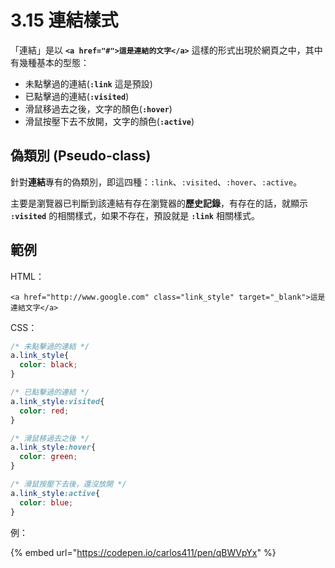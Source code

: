 # 3.15 連結樣式

「連結」是以 **`<a href="#">這是連結的文字</a>`** 這樣的形式出現於網頁之中，其中有幾種基本的型態：

* 未點擊過的連結(**`:link`** 這是預設)
* 已點擊過的連結(**`:visited`**)
* 滑鼠移過去之後，文字的顏色(**`:hover`**)
* 滑鼠按壓下去不放開，文字的顏色(**`:active`**)



## 偽類別 (Pseudo-class)

針對**連結**專有的偽類別，即這四種：`:link`、`:visited`、`:hover`、`:active`。

主要是瀏覽器已判斷到該連結有存在瀏覽器的**歷史記錄**，有存在的話，就顯示 **`:visited`** 的相關樣式，如果不存在，預設就是 **`:link`** 相關樣式。



## 範例

HTML：

```markup
<a href="http://www.google.com" class="link_style" target="_blank">這是連結文字</a>
```

CSS：

```css
/* 未點擊過的連結 */
a.link_style{
  color: black;
}

/* 已點擊過的連結 */
a.link_style:visited{
  color: red;
}

/* 滑鼠移過去之後 */
a.link_style:hover{
  color: green;
}

/* 滑鼠按壓下去後，還沒放開 */
a.link_style:active{
  color: blue;
}
```

例：

{% embed url="https://codepen.io/carlos411/pen/qBWVpYx" %}
